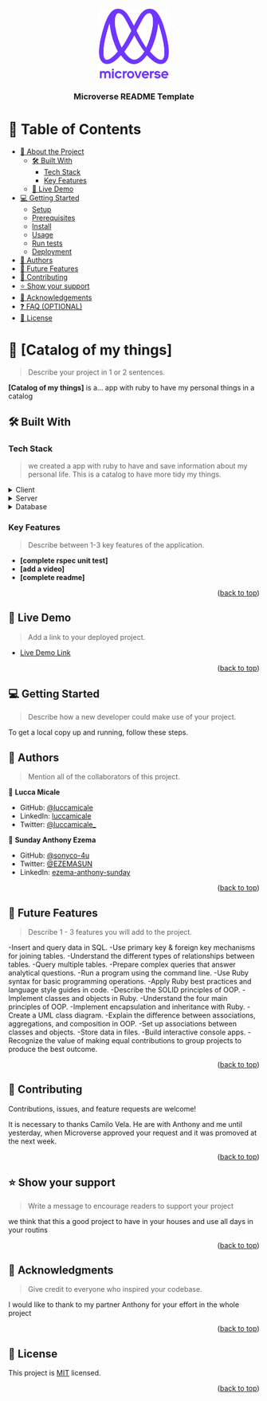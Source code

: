 <a name="readme-top"></a>


<div align="center">
  <!-- You are encouraged to replace this logo with your own! Otherwise you can also remove it. -->
  <img src="murple_logo.png" alt="logo" width="140"  height="auto" />
  <br/>

  <h3><b>Microverse README Template</b></h3>

</div>

<!-- TABLE OF CONTENTS -->

# 📗 Table of Contents

- [📖 About the Project](#about-project)
  - [🛠 Built With](#built-with)
    - [Tech Stack](#tech-stack)
    - [Key Features](#key-features)
  - [🚀 Live Demo](#live-demo)
- [💻 Getting Started](#getting-started)
  - [Setup](#setup)
  - [Prerequisites](#prerequisites)
  - [Install](#install)
  - [Usage](#usage)
  - [Run tests](#run-tests)
  - [Deployment](#triangular_flag_on_post-deployment)
- [👥 Authors](#authors)
- [🔭 Future Features](#future-features)
- [🤝 Contributing](#contributing)
- [⭐️ Show your support](#support)
- [🙏 Acknowledgements](#acknowledgements)
- [❓ FAQ (OPTIONAL)](#faq)
- [📝 License](#license)

<!-- PROJECT DESCRIPTION -->

# 📖 [Catalog of my things] <a name="about-project"></a>

> Describe your project in 1 or 2 sentences.

**[Catalog of my things]** is a... app with ruby to have my personal things in a catalog

## 🛠 Built With <a name="built-with"></a>

### Tech Stack <a name="tech-stack"></a>

> we created a app with ruby to have and save information about my personal life. This is a catalog to have more tidy my things.

<details>
  <summary>Client</summary>
  <ul>
    <li><a href="https://reactjs.org/">React.js</a></li>
  </ul>
</details>

<details>
  <summary>Server</summary>
  <ul>
    <li><a href="https://expressjs.com/">Express.js</a></li>
  </ul>
</details>

<details>
<summary>Database</summary>
  <ul>
    <li><a href="https://www.postgresql.org/">PostgreSQL</a></li>
  </ul>
</details>

<!-- Features -->

### Key Features <a name="key-features"></a>

> Describe between 1-3 key features of the application.

- **[complete rspec unit test]**
- **[add a video]**
- **[complete readme]**

<p align="right">(<a href="#readme-top">back to top</a>)</p>

<!-- LIVE DEMO -->

## 🚀 Live Demo <a name="live-demo"></a>

> Add a link to your deployed project.

- [Live Demo Link](https://yourdeployedapplicationlink.com)

<p align="right">(<a href="#readme-top">back to top</a>)</p>

<!-- GETTING STARTED -->

## 💻 Getting Started <a name="getting-started"></a>

> Describe how a new developer could make use of your project.

To get a local copy up and running, follow these steps.


## 👥 Authors <a name="authors"></a>

> Mention all of the collaborators of this project.

👤 **Lucca Micale**

- GitHub: [@luccamicale](https://github.com/luccamicale)
- LinkedIn: [luccamicale](https://www.linkedin.com/in/luccamicale/)
- Twitter: [@luccamicale_](https://twitter.com/LuccaMicale_)

👤 **Sunday Anthony Ezema**

- GitHub: [@sonyco-4u](https://github.com/sonyco-4u)
- Twitter: [@EZEMASUN](https://twitter.com/EZEMASUN)
- LinkedIn: [ezema-anthony-sunday](https://www.linkedin.com/in/sunday-athony-ezema/)


<p align="right">(<a href="#readme-top">back to top</a>)</p>

<!-- FUTURE FEATURES -->

## 🔭 Future Features <a name="future-features"></a>

> Describe 1 - 3 features you will add to the project.

-Insert and query data in SQL.
-Use primary key & foreign key mechanisms for joining tables.
-Understand the different types of relationships between tables.
-Query multiple tables.
-Prepare complex queries that answer analytical questions.
-Run a program using the command line.
-Use Ruby syntax for basic programming operations.
-Apply Ruby best practices and language style guides in code.
-Describe the SOLID principles of OOP.
-Implement classes and objects in Ruby.
-Understand the four main principles of OOP.
-Implement encapsulation and inheritance with Ruby.
-Create a UML class diagram.
-Explain the difference between associations, aggregations, and composition in OOP.
-Set up associations between classes and objects.
-Store data in files.
-Build interactive console apps.
-Recognize the value of making equal contributions to group projects to produce the best outcome.

<p align="right">(<a href="#readme-top">back to top</a>)</p>

<!-- CONTRIBUTING -->

## 🤝 Contributing <a name="contributing"></a>

Contributions, issues, and feature requests are welcome!

It is necessary to thanks Camilo Vela. He are with Anthony and me until yesterday, when Microverse approved your request and it was promoved at the next week.

<p align="right">(<a href="#readme-top">back to top</a>)</p>

<!-- SUPPORT -->

## ⭐️ Show your support <a name="support"></a>

> Write a message to encourage readers to support your project

we think that this a good project to have in your houses and use all days in your routins

<p align="right">(<a href="#readme-top">back to top</a>)</p>

<!-- ACKNOWLEDGEMENTS -->

## 🙏 Acknowledgments <a name="acknowledgements"></a>

> Give credit to everyone who inspired your codebase.

I would like to thank to my partner Anthony for your effort in the whole project

<p align="right">(<a href="#readme-top">back to top</a>)</p>

<!-- FAQ (optional) -->


## 📝 License <a name="license"></a>

This project is [MIT](./LICENSE) licensed.


<p align="right">(<a href="#readme-top">back to top</a>)</p>
